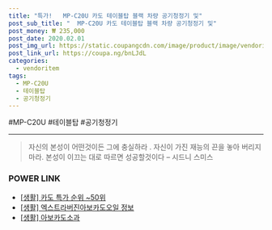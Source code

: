 ```yaml
--- 
title: "특가!   MP-C20U 카도 테이블탑 블랙 차량 공기청정기 및" 
post_sub_title: "  MP-C20U 카도 테이블탑 블랙 차량 공기청정기 및" 
post_money: ₩ 235,000 
post_date: 2020.02.01 
post_img_url: https://static.coupangcdn.com/image/product/image/vendoritem/2018/07/24/3016799437/8bff311a-9de8-4fdf-b201-8dda76bef157.jpg 
post_link_url: https://coupa.ng/bnLJdL 
categories: 
  - vendoritem 
tags: 
  - MP-C20U 
  - 테이블탑 
  - 공기청정기 
--- 
```

  #MP-C20U #테이블탑 #공기청정기 
<hr> 

> 자신의 본성이 어떤것이든 그에 충실하라 . 자신이 가진 재능의 끈을 놓아 버리지 마라. 본성이 이끄는 대로 따르면 성공할것이다 – 시드니 스미스 


### POWER LINK

* <a href="https://blog.naver.com/sakai111/221792152396" target="_blank"> [생활] 카도 특가 순위 ~50위</a>
* <a href="https://blog.naver.com/fasyy4321/221761514341" target="_blank"> [생활] 엑스트라버진아보카도오일 정보 </a>
* <a href="https://blog.naver.com/fasyy4321/221759191742" target="_blank"> [생활] 아보카도소과  </a>
